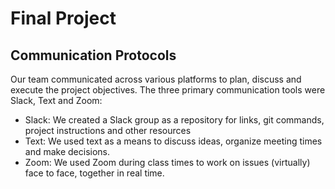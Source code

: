 # Final Project

## Communication Protocols

Our team communicated across various platforms to plan, discuss and execute the project objectives. The three primary communication tools were Slack, Text and Zoom:
* Slack: We created a Slack group as a repository for links, git commands, project instructions and other resources
* Text: We used text as a means to discuss ideas, organize meeting times and make decisions.
* Zoom: We used Zoom during class times to work on issues (virtually) face to face, together in real time.
